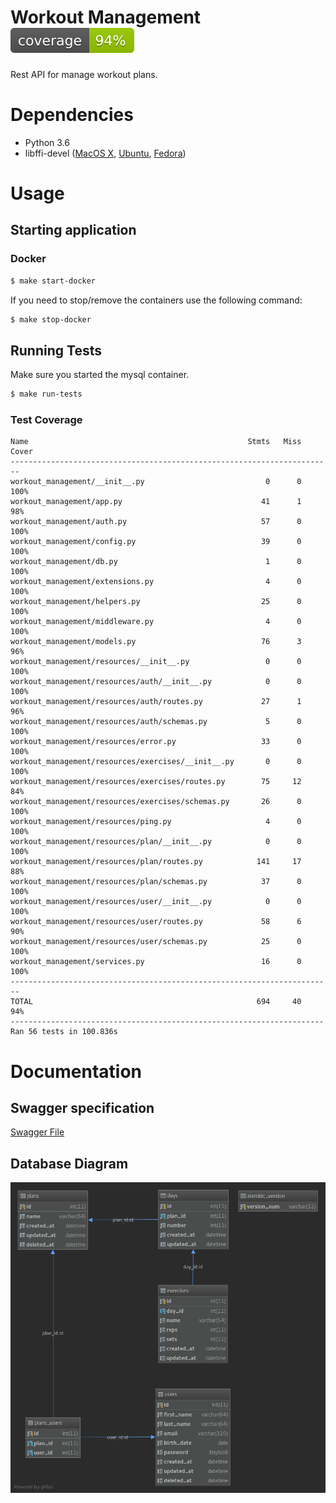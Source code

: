 # Workout Management ![](spec/coverage.svg)
Rest API for manage workout plans.

# Dependencies
* Python 3.6
* libffi-devel ([MacOS X](https://stackoverflow.com/a/44707470/756332), [Ubuntu](https://packages.ubuntu.com/xenial/libffi-dev), [Fedora](https://apps.fedoraproject.org/packages/libffi-devel))


# Usage

## Starting application 

### Docker
```bash
$ make start-docker
```

If you need to stop/remove the containers use the following command:
```bash
$ make stop-docker
```

## Running Tests
Make sure you started the mysql container.

```bash
$ make run-tests
```

### Test Coverage
```text
Name                                                 Stmts   Miss  Cover
------------------------------------------------------------------------
workout_management/__init__.py                           0      0   100%
workout_management/app.py                               41      1    98%
workout_management/auth.py                              57      0   100%
workout_management/config.py                            39      0   100%
workout_management/db.py                                 1      0   100%
workout_management/extensions.py                         4      0   100%
workout_management/helpers.py                           25      0   100%
workout_management/middleware.py                         4      0   100%
workout_management/models.py                            76      3    96%
workout_management/resources/__init__.py                 0      0   100%
workout_management/resources/auth/__init__.py            0      0   100%
workout_management/resources/auth/routes.py             27      1    96%
workout_management/resources/auth/schemas.py             5      0   100%
workout_management/resources/error.py                   33      0   100%
workout_management/resources/exercises/__init__.py       0      0   100%
workout_management/resources/exercises/routes.py        75     12    84%
workout_management/resources/exercises/schemas.py       26      0   100%
workout_management/resources/ping.py                     4      0   100%
workout_management/resources/plan/__init__.py            0      0   100%
workout_management/resources/plan/routes.py            141     17    88%
workout_management/resources/plan/schemas.py            37      0   100%
workout_management/resources/user/__init__.py            0      0   100%
workout_management/resources/user/routes.py             58      6    90%
workout_management/resources/user/schemas.py            25      0   100%
workout_management/services.py                          16      0   100%
------------------------------------------------------------------------
TOTAL                                                  694     40    94%
----------------------------------------------------------------------
Ran 56 tests in 100.836s
```

# Documentation
## Swagger specification
[Swagger File](spec/swagger.yaml)

## Database Diagram
![Database Diagram](spec/database-diagram.png)


